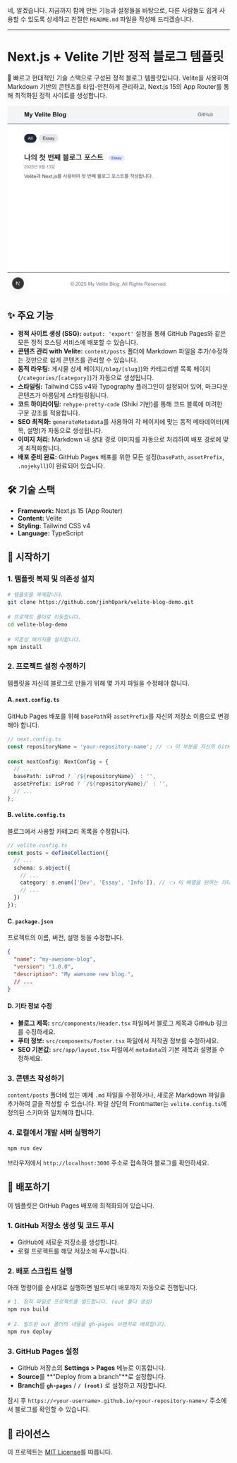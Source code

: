 네, 알겠습니다. 지금까지 함께 만든 기능과 설정들을 바탕으로, 다른 사람들도 쉽게 사용할 수 있도록 상세하고 친절한 `README.md` 파일을 작성해 드리겠습니다.

-----

# Next.js + Velite 기반 정적 블로그 템플릿

🚀 빠르고 현대적인 기술 스택으로 구성된 정적 블로그 템플릿입니다. Velite을 사용하여 Markdown 기반의 콘텐츠를 타입-안전하게 관리하고, Next.js 15의 App Router를 통해 최적화된 정적 사이트를 생성합니다.

![Demo Screenshot](./demo.png)

## ✨ 주요 기능

  - **정적 사이트 생성 (SSG):** `output: 'export'` 설정을 통해 GitHub Pages와 같은 모든 정적 호스팅 서비스에 배포할 수 있습니다.
  - **콘텐츠 관리 with Velite:** `content/posts` 폴더에 Markdown 파일을 추가/수정하는 것만으로 쉽게 콘텐츠를 관리할 수 있습니다.
  - **동적 라우팅:** 게시물 상세 페이지(`/blog/[slug]`)와 카테고리별 목록 페이지(`/categories/[category]`)가 자동으로 생성됩니다.
  - **스타일링:** Tailwind CSS v4와 Typography 플러그인이 설정되어 있어, 마크다운 콘텐츠가 아름답게 스타일링됩니다.
  - **코드 하이라이팅:** `rehype-pretty-code` (Shiki 기반)를 통해 코드 블록에 미려한 구문 강조를 적용합니다.
  - **SEO 최적화:** `generateMetadata`를 사용하여 각 페이지에 맞는 동적 메타데이터(제목, 설명)가 자동으로 생성됩니다.
  - **이미지 처리:** Markdown 내 상대 경로 이미지를 자동으로 처리하여 배포 경로에 맞게 최적화합니다.
  - **배포 준비 완료:** GitHub Pages 배포를 위한 모든 설정(`basePath`, `assetPrefix`, `.nojekyll`)이 완료되어 있습니다.

## 🛠️ 기술 스택

  - **Framework:** Next.js 15 (App Router)
  - **Content:** Velite
  - **Styling:** Tailwind CSS v4
  - **Language:** TypeScript

## 🚀 시작하기

### 1\. 템플릿 복제 및 의존성 설치

```bash
# 템플릿을 복제합니다.
git clone https://github.com/jinh0park/velite-blog-demo.git

# 프로젝트 폴더로 이동합니다.
cd velite-blog-demo

# 의존성 패키지를 설치합니다.
npm install
```

### 2\. 프로젝트 설정 수정하기

템플릿을 자신의 블로그로 만들기 위해 몇 가지 파일을 수정해야 합니다.

#### A. `next.config.ts`

GitHub Pages 배포를 위해 `basePath`와 `assetPrefix`를 자신의 저장소 이름으로 변경해야 합니다.

```typescript
// next.config.ts
const repositoryName = 'your-repository-name'; // 👈 이 부분을 자신의 GitHub 저장소 이름으로 변경하세요.

const nextConfig: NextConfig = {
  // ...
  basePath: isProd ? `/${repositoryName}` : '',
  assetPrefix: isProd ? `/${repositoryName}/` : '',
  // ...
};
```

#### B. `velite.config.ts`

블로그에서 사용할 카테고리 목록을 수정합니다.

```typescript
// velite.config.ts
const posts = defineCollection({
  // ...
  schema: s.object({
    // ...
    category: s.enum(['Dev', 'Essay', 'Info']), // 👈 이 배열을 원하는 카테고리로 수정하세요.
    // ...
  })
});
```

#### C. `package.json`

프로젝트의 이름, 버전, 설명 등을 수정합니다.

```json
{
  "name": "my-awesome-blog",
  "version": "1.0.0",
  "description": "My awesome new blog.",
  // ...
}
```

#### D. 기타 정보 수정

  - **블로그 제목:** `src/components/Header.tsx` 파일에서 블로그 제목과 GitHub 링크를 수정하세요.
  - **푸터 정보:** `src/components/Footer.tsx` 파일에서 저작권 정보를 수정하세요.
  - **SEO 기본값:** `src/app/layout.tsx` 파일에서 `metadata`의 기본 제목과 설명을 수정하세요.

### 3\. 콘텐츠 작성하기

`content/posts` 폴더에 있는 예제 `.md` 파일을 수정하거나, 새로운 Markdown 파일을 추가하여 글을 작성할 수 있습니다. 파일 상단의 Frontmatter는 `velite.config.ts`에 정의된 스키마와 일치해야 합니다.

### 4\. 로컬에서 개발 서버 실행하기

```bash
npm run dev
```

브라우저에서 `http://localhost:3000` 주소로 접속하여 블로그를 확인하세요.

## 🚢 배포하기

이 템플릿은 GitHub Pages 배포에 최적화되어 있습니다.

### 1\. GitHub 저장소 생성 및 코드 푸시

  - GitHub에 새로운 저장소를 생성합니다.
  - 로컬 프로젝트를 해당 저장소에 푸시합니다.

### 2\. 배포 스크립트 실행

아래 명령어를 순서대로 실행하면 빌드부터 배포까지 자동으로 진행됩니다.

```bash
# 1. 정적 파일로 프로젝트를 빌드합니다. (out 폴더 생성)
npm run build

# 2. 빌드된 out 폴더의 내용을 gh-pages 브랜치로 배포합니다.
npm run deploy
```

### 3\. GitHub Pages 설정

  - GitHub 저장소의 **Settings \> Pages** 메뉴로 이동합니다.
  - **Source**를 \*\*"Deploy from a branch"\*\*로 설정합니다.
  - **Branch**를 **`gh-pages`** / **`/ (root)`** 로 설정하고 저장합니다.

잠시 후 `https://<your-username>.github.io/<your-repository-name>/` 주소에서 블로그를 확인할 수 있습니다.

## 📜 라이선스

이 프로젝트는 [MIT License](https://www.google.com/search?q=LICENSE)를 따릅니다.